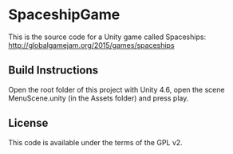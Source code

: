 # SpaceshipGame

This is the source code for a Unity game called Spaceships: http://globalgamejam.org/2015/games/spaceships

## Build Instructions
Open the root folder of this project with Unity 4.6, open the scene MenuScene.unity (in the Assets folder) and press play.

## License

This code is available under the terms of the GPL v2.
